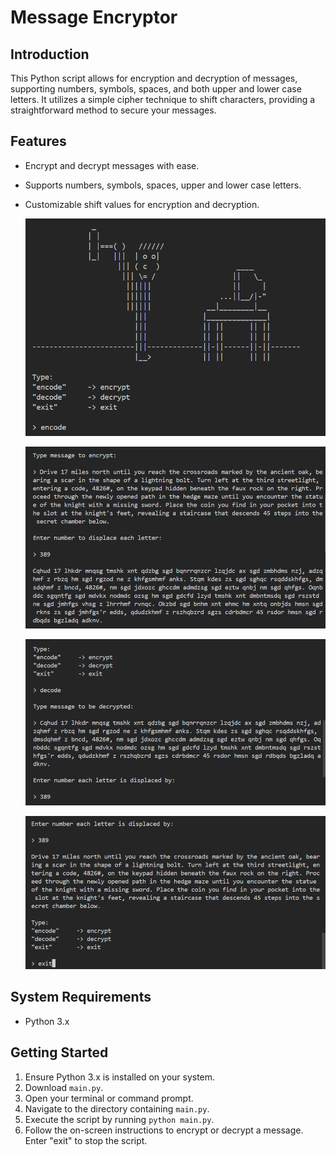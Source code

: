 # Message Encryptor 

## Introduction
This Python script allows for encryption and decryption of messages, supporting numbers, symbols, spaces, and both upper and lower case letters. It utilizes a simple cipher technique to shift characters, providing a straightforward method to secure your messages.

## Features
- Encrypt and decrypt messages with ease.
- Supports numbers, symbols, spaces, upper and lower case letters.
- Customizable shift values for encryption and decryption.

    ![Menu.](./images/menu.png)

    ![Select encryption, insert directions in plain text. Ciphing displacement set to 389. Encrypted message printed.](./images/encrypt.png)

    ![Select decryption, insert crypted text. Ciphing displacement set to 389.](./images/decrypt.png)

    ![Decrypted message printed. User enters exit to exit.](./images/plain_text.png)

## System Requirements
- Python 3.x

## Getting Started
1. Ensure Python 3.x is installed on your system.
2. Download `main.py`.
3. Open your terminal or command prompt.
4. Navigate to the directory containing `main.py`.
5. Execute the script by running `python main.py`.
6. Follow the on-screen instructions to encrypt or decrypt a message. Enter "exit" to stop the script.
